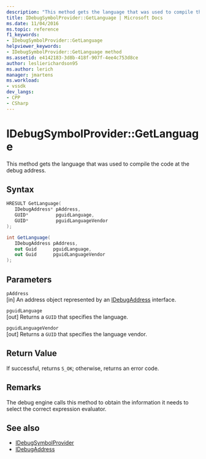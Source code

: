 ```yaml
---
description: "This method gets the language that was used to compile the code at the debug address."
title: IDebugSymbolProvider::GetLanguage | Microsoft Docs
ms.date: 11/04/2016
ms.topic: reference
f1_keywords:
- IDebugSymbolProvider::GetLanguage
helpviewer_keywords:
- IDebugSymbolProvider::GetLanguage method
ms.assetid: e4142183-3d8b-418f-907f-4ee4c753d8ce
author: leslierichardson95
ms.author: lerich
manager: jmartens
ms.workload:
- vssdk
dev_langs:
- CPP
- CSharp
---
```

# IDebugSymbolProvider::GetLanguage
This method gets the language that was used to compile the code at the debug address.

## Syntax

```cpp
HRESULT GetLanguage( 
   IDebugAddress* pAddress,
   GUID*          pguidLanguage,
   GUID*          pguidLanguageVendor
);
```

```csharp
int GetLanguage(
   IDebugAddress pAddress,
   out Guid      pguidLanguage,
   out Guid      pguidLanguageVendor
);
```

## Parameters
`pAddress`\
[in] An address object represented by an [IDebugAddress](../../../extensibility/debugger/reference/idebugaddress.md) interface.

`pguidLanguage`\
[out] Returns a `GUID` that specifies the language.

`pguidLanguageVendor`\
[out] Returns a `GUID` that specifies the language vendor.

## Return Value
 If successful, returns `S_OK`; otherwise, returns an error code.

## Remarks
 The debug engine calls this method to obtain the information it needs to select the correct expression evaluator.

## See also
- [IDebugSymbolProvider](../../../extensibility/debugger/reference/idebugsymbolprovider.md)
- [IDebugAddress](../../../extensibility/debugger/reference/idebugaddress.md)
